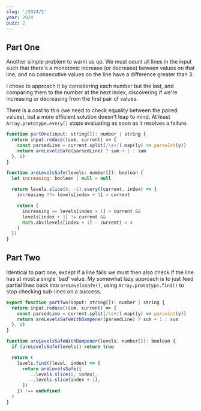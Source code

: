 ```yaml
---
slug: '/2024/2'
year: 2024
puzz: 2
---
```


## Part One

Another simple problem to warm us up. We must count all lines in the input such that there's a monotonic increase (or decrease) beween values on that line,
and no consecutive values on the line have a difference greater than 3.

I chose to approach it by considering each number but the last, and comparing them to the number at the next index, discovering if we're increasing or decreasing from the first pair of values.

There is a cost to this (we need to check equality between the paired values), but a more efficient solution doesn't leap to mind. At least `Array.prototype.every()` stops evaluating as soon as it resolves a failure.

```js
function partOne(input: string[]): number | string {
  return input.reduce((sum, current) => {
    const parsedLine = current.split(/\s+/).map((y) => parseInt(y))
    return areLevelsSafe(parsedLine) ? sum + 1 : sum
  }, 0)
}

function areLevelsSafe(levels: number[]): boolean {
  let increasing: boolean | null = null

  return levels.slice(0, -1).every((current, index) => {
    increasing ??= levels[index + 1] > current

    return (
      increasing == levels[index + 1] > current &&
      levels[index + 1] != current &&
      Math.abs(levels[index + 1] - current) < 4
    )
  })
}
```

## Part Two

Identical to part one, except if a line fails we must then also check if the line has at most a single 'bad' value. My somewhat lazy approach is to just feed partial lines back into `areLevelsSafe()`, using `Array.prototype.find()` to stop checking sub-lines on a success.

```js
export function partTwo(input: string[]): number | string {
  return input.reduce((sum, current) => {
    const parsedLine = current.split(/\s+/).map((y) => parseInt(y))
    return areLevelsSafeWithDampener(parsedLine) ? sum + 1 : sum
  }, 0)
}

function areLevelsSafeWithDampener(levels: number[]): boolean {
  if (areLevelsSafe(levels)) return true

  return (
    levels.find((level, index) => {
      return areLevelsSafe([
        ...levels.slice(0, index),
        ...levels.slice(index + 1),
      ])
    }) !== undefined
  )
}
```

